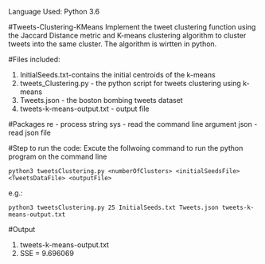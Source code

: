 Language Used: Python 3.6

#Tweets-Clustering-KMeans
Implement the tweet clustering function using the Jaccard Distance metric and K-means clustering algorithm to cluster tweets into the same cluster. The algorithm is wirtten in python.

#Files included:
1. InitialSeeds.txt-contains the initial centroids of the k-means
2. tweets_Clustering.py - the python script for tweets clustering using k-means
3. Tweets.json - the boston bombing tweets dataset
4. tweets-k-means-output.txt - output file

#Packages
re - process string
sys - read the command line argument
json - read json file

#Step to run the code:
Excute the follwoing command to run the python program on the command line

    python3 tweetsClustering.py <numberOfClusters> <initialSeedsFile> <TweetsDataFile> <outputFile>

e.g.:

    python3 tweetsClustering.py 25 InitialSeeds.txt Tweets.json tweets-k-means-output.txt

#Output
1. tweets-k-means-output.txt
2. SSE = 9.696069


